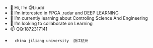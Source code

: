 - 👋 Hi, I’m @Liudd
- 👀 I’m interested in FPGA ,radar and DEEP LEARNING
- 🌱 I’m currently learning about Controling Science And Engineering
- 💞️ I’m looking to collaborate on Learning
- 📫   QQ:1872317141
-       china jiliang university  浙江杭州
<!---
duoroudao/duoroudao is a ✨ special ✨ repository because its `README.md` (this file) appears on your GitHub profile.
You can click the Preview link to take a look at your changes.
--->
